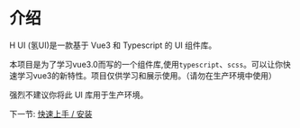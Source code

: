 # 介绍
H UI (氢UI)是一款基于 Vue3 和 Typescript 的 UI 组件库。

本项目是为了学习vue3.0而写的一个组件库,使用`typescript`、`scss`。可以让你快速学习vue3的新特性。项目仅供学习和展示使用。（请勿在生产环境中使用）

强烈不建议你将此 UI 库用于生产环境。

下一节: [快速上手 / 安装](#/doc/start)